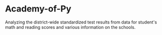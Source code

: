 # Academy-of-Py
 Analyzing the district-wide standardized test results from data for student's math and reading scores and various information on the schools.
